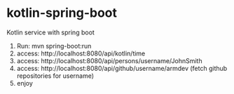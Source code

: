 # kotlin-spring-boot
Kotlin service with spring boot

1. Run: mvn spring-boot:run
2. access: http://localhost:8080/api/kotlin/time
3. access: http://localhost:8080/api/persons/username/JohnSmith
4. access: http://localhost:8080/api/github/username/armdev  (fetch github repositories for username)
5. enjoy
